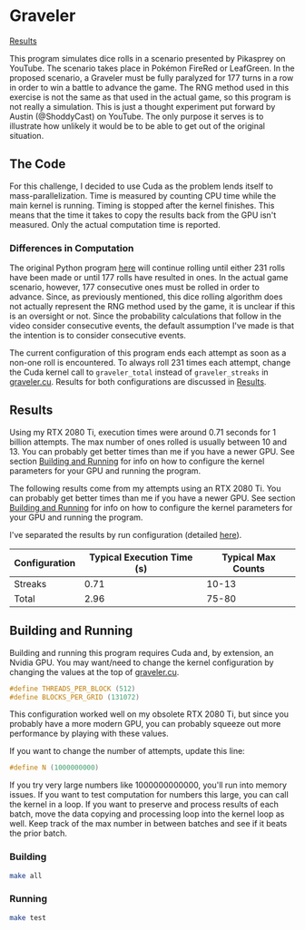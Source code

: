 # Graveler

[Results](#results)

This program simulates dice rolls in a scenario presented by Pikasprey on YouTube. The scenario takes place in Pokémon FireRed or LeafGreen. In the proposed scenario, a Graveler must be fully paralyzed for 177 turns in a row in order to win a battle to advance the game. The RNG method used in this exercise is not the same as that used in the actual game, so this program is not really a simulation. This is just a thought experiment put forward by Austin (@ShoddyCast) on YouTube. The only purpose it serves is to illustrate how unlikely it would be to be able to get out of the original situation.

## The Code

For this challenge, I decided to use Cuda as the problem lends itself to mass-parallelization. Time is measured by counting CPU time while the main kernel is running. Timing is stopped after the kernel finishes. This means that the time it takes to copy the results back from the GPU isn't measured. Only the actual computation time is reported.

### Differences in Computation

The original Python program [here](https://github.com/arhourigan/graveler) will continue rolling until either 231 rolls have been made or until 177 rolls have resulted in ones. In the actual game scenario, however, 177 consecutive ones must be rolled in order to advance. Since, as previously mentioned, this dice rolling algorithm does not actually represent the RNG method used by the game, it is unclear if this is an oversight or not. Since the probability calculations that follow in the video consider consecutive events, the default assumption I've made is that the intention is to consider consecutive events.

The current configuration of this program ends each attempt as soon as a non-one roll is encountered. To always roll 231 times each attempt, change the Cuda kernel call to `graveler_total` instead of `graveler_streaks` in [graveler.cu](src/graveler.cu). Results for both configurations are discussed in [Results](#results).

## Results

Using my RTX 2080 Ti, execution times were around 0.71 seconds for 1 billion attempts. The max number of ones rolled is usually between 10 and 13. You can probably get better times than me if you have a newer GPU. See section [Building and Running](#building-and-running) for info on how to configure the kernel parameters for your GPU and running the program.

The following results come from my attempts using an RTX 2080 Ti. You can probably get better times than me if you have a newer GPU. See section [Building and Running](#building-and-running) for info on how to configure the kernel parameters for your GPU and running the program.

I've separated the results by run configuration (detailed [here](#differences-in-computation)).

| Configuration | Typical Execution Time (s) | Typical Max Counts |
|---------------|----------------------------|--------------------|
| Streaks       | 0.71                       | 10-13              |
| Total         | 2.96                       | 75-80              |

## Building and Running

Building and running this program requires Cuda and, by extension, an Nvidia GPU. You may want/need to change the kernel configuration by changing the values at the top of [graveler.cu](src/graveler.cu).

```c
#define THREADS_PER_BLOCK (512)
#define BLOCKS_PER_GRID (131072)
```

This configuration worked well on my obsolete RTX 2080 Ti, but since you probably have a more modern GPU, you can probably squeeze out more performance by playing with these values.

If you want to change the number of attempts, update this line:

```c
#define N (1000000000)
```

If you try very large numbers like 1000000000000, you'll run into memory issues. If you want to test computation for numbers this large, you can call the kernel in a loop. If you want to preserve and process results of each batch, move the data copying and processing loop into the kernel loop as well. Keep track of the max number in between batches and see if it beats the prior batch.

### Building

```bash
make all
```

### Running

```bash
make test
```
